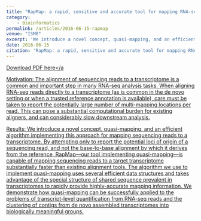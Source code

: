 ```yaml
---
title: "RapMap: a rapid, sensitive and accurate tool for mapping RNA-seq reads to transcriptomes"
category: 
    - Bioinformatics
permalink: /articles/2016-06-15-rapmap
venue: "ISMB"
excerpt: 'We introduce a novel concept, quasi-mapping, and an efficient algorithm implementing this approach for mapping sequencing reads to a transcriptome.'
date: 2016-06-15
citation: 'RapMap: a rapid, sensitive and accurate tool for mapping RNA-seq reads to transcriptomes A Srivastava, <u>H Sarkar</u>, N Gupta, R Patro - Bioinformatics, 2016'
---
```


<a href='https://academic.oup.com/bioinformatics/article/32/12/i192/2288985'>Download PDF here</a

Motivation: The alignment of sequencing reads to a transcriptome is a common and important step in many RNA-seq analysis tasks. When aligning RNA-seq reads directly to a transcriptome (as is common in the de novo setting or when a trusted reference annotation is available), care must be taken to report the potentially large number of multi-mapping locations per read. This can pose a substantial computational burden for existing aligners, and can considerably slow downstream analysis.

Results: We introduce a novel concept, quasi-mapping, and an efficient algorithm implementing this approach for mapping sequencing reads to a transcriptome. By attempting only to report the potential loci of origin of a sequencing read, and not the base-to-base alignment by which it derives from the reference, RapMap—our tool implementing quasi-mapping—is capable of mapping sequencing reads to a target transcriptome substantially faster than existing alignment tools. The algorithm we use to implement quasi-mapping uses several efficient data structures and takes advantage of the special structure of shared sequence prevalent in transcriptomes to rapidly provide highly-accurate mapping information. We demonstrate how quasi-mapping can be successfully applied to the problems of transcript-level quantification from RNA-seq reads and the clustering of contigs from de novo assembled transcriptomes into biologically meaningful groups.

